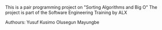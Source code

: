 This is a pair programming project on "Sorting Algorithms and Big O" 
The project is part of the Software Engineering Training by ALX

Authours:
	Yusuf Kusimo
	Olusegun Mayungbe

